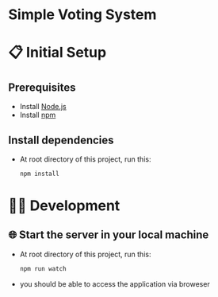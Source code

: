 # Simple Voting System

# :clipboard: Initial Setup

## Prerequisites

- Install [Node.js](https://nodejs.org/en/download/)
- Install [npm](https://docs.npmjs.com/downloading-and-installing-node-js-and-npm)

## Install dependencies

- At root directory of this project, run this:
  ```bash
  npm install
  ```


# :technologist: Development

## :globe_with_meridians: Start the server in your local machine

- At root directory of this project, run this:
  ```bash
  npm run watch
  ```
- you should be able to access the application via broweser